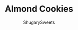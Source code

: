 ---
layout: ../../layouts/MarkdownPostLayout.astro
title: Almond Cookies
author: ShugarySweets
pubDate: 2021-09-08
description: "These are an almond dessert lover&#x27;s favorite cookie! Melt-in-your-mouth Almond Cookies are dipped in a light glaze and sprinkled with sliced almonds."
image_url: https://www.shugarysweets.com/wp-content/uploads/2022/01/almond-cookie-facebook.jpg
tags: ["Cookies","American"]
calories: 164
protein: 2
carbohydrates: 25
fats: 7
fiber: 1
ingredients: ["1/2 cup unsalted butter, softened","1 cup granulated sugar","2 large eggs","1/2 teaspoon almond extract","1 3/4 cups all-purpose flour","2 teaspoons baking powder","1/2 teaspoon kosher salt","1 cup powdered sugar","1/4 teaspoon almond extract","1 Tablespoon milk","1/2 cup sliced almonds"]
serves: 20
time: "28 minutes"
prepTime: "15 minutes"
instructions: ["Preheat oven to 350 degrees F. Line a cookie sheet with parchment paper, set aside.","In a mixing bowl, beat butter and sugar until light and fluffy, about 3 minutes. Add in eggs and almond extract, beating until combined.","Add flour, baking powder, and salt to batter. Mix just until well blended.","Using a 2 Tablespoon cookie scoop, drop cookie dough on cookie sheet.","Bake for 12-14 minutes, until edges of cookies are firm and bottoms are lightly browned. Remove from oven and allow to cool on pan 10 minutes. Remove to wire rack and cool completely.","For the glaze, whisk the powdered sugar with almond extract and milk until desired consistency. Drizzle over cooled cookies and sprinkle with sliced almonds."]
nutrition: ["164 calories","25 grams carbohydrates","31 milligrams cholesterol","7 grams fat","1 grams fiber","2 grams protein","3 grams saturated fat","88 milligrams sodium","16 grams sugar","0 grams trans fat","3 grams unsaturated fat"]
---